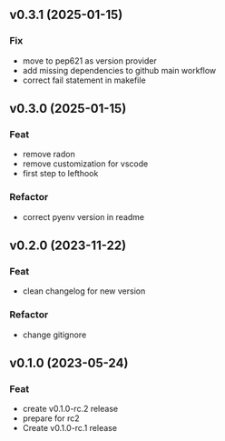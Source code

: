 ## v0.3.1 (2025-01-15)

### Fix

- move to pep621 as version provider
- add missing dependencies to github main workflow
- correct fail statement in makefile

## v0.3.0 (2025-01-15)

### Feat

- remove radon
- remove customization for vscode
- first step to lefthook

### Refactor

- correct pyenv version in readme

## v0.2.0 (2023-11-22)

### Feat

- clean changelog for new version

### Refactor

- change gitignore

## v0.1.0 (2023-05-24)

### Feat

- create v0.1.0-rc.2 release
- prepare for rc2
- Create v0.1.0-rc.1 release
